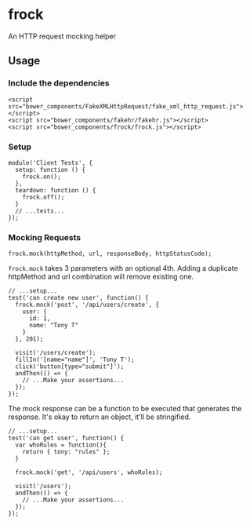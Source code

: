 frock
=====

An HTTP request mocking helper

## Usage

### Include the dependencies
```
<script src="bower_components/FakeXMLHttpRequest/fake_xml_http_request.js"></script>
<script src="bower_components/fakehr/fakehr.js"></script>
<script src="bower_components/frock/frock.js"></script>
```

### Setup

```
module('Client Tests', {
  setup: function () {
    frock.on();
  },
  teardown: function () {
    frock.off();
  }
  // ...tests...
});
```

### Mocking Requests
```
frock.mock(httpMethod, url, responseBody, httpStatusCode);
```
`frock.mock` takes 3 parameters with an optional 4th. Adding a duplicate httpMethod and url combination will remove existing one.


```
// ...setup...
test('can create new user', function() {
  frock.mock('post', '/api/users/create', {
    user: {
      id: 1,
      name: "Tony T"
    }
  }, 201);
  
  visit('/users/create');
  fillIn('[name="name"]', 'Tony T');
  click('button[type="submit"]');
  andThen(() => {
    // ...Make your assertions...
  });
});
```

The mock response can be a function to be executed that generates the response. It's okay to return an object, it'll be stringified.

```
// ...setup...
test('can get user', function() {
  var whoRules = function(){ 
    return { tony: "rules" };
  }
  
  frock.mock('get', '/api/users', whoRules);
  
  visit('/users');
  andThen(() => {
    // ...Make your assertions...
  });
});
```
